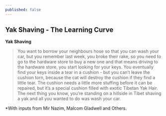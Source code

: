 ```yaml
---
published: false
---
```

## Yak Shaving - The Learning Curve

**Yak Shaving**
> You want to borrow your neighbours hose so that you can wash your car, but you remember last week, you broke their rake, so you need to go to the hardware store to buy a new one and that means driving to the hardware store, you start looking for your keys. You eventually find your keys inside a tear in a cushion - but you can’t leave the cushion torn, because the cat will destroy the cushion if they find a little tear. The cushion needs a little more stuffing before it can be repaired, but it’s a special cushion filled with exotic Tibetan Yak Hair.
The next thing you know, you’re standing on a hillside in Tibet shaving a yak and all you wanted to do was wash your car.








*With inputs from Mir Nazim, Malcom Gladwell and Others.